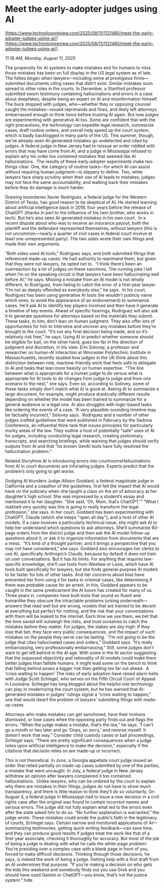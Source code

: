 # Meet the early-adopter judges using AI

[https://www.technologyreview.com/2025/08/11/1121460/meet-the-early-adopter-judges-using-ai/](https://www.technologyreview.com/2025/08/11/1121460/meet-the-early-adopter-judges-using-ai/)

*11:16 AM, Monday, August 11, 2025*

The propensity for AI systems to make mistakes and for humans to miss those mistakes has been on full display in the US legal system as of late. The follies began when lawyers—including some at prestigious firms—submitted documents citing cases that didn’t exist. Similar mistakes soon spread to other roles in the courts. In December, a Stanford professor submitted sworn testimony containing hallucinations and errors in a case about deepfakes, despite being an expert on AI and misinformation himself. The buck stopped with judges, who—whether they or opposing counsel caught the mistakes—issued reprimands and fines, and likely left attorneys embarrassed enough to think twice before trusting AI again.  But now judges are experimenting with generative AI too. Some are confident that with the right precautions, the technology can expedite legal research, summarize cases, draft routine orders, and overall help speed up the court system, which is badly backlogged in many parts of the US. This summer, though, we’ve already seen AI-generated mistakes go undetected and cited by judges. A federal judge in New Jersey had to reissue an order riddled with errors that may have come from AI, and a judge in Mississippi refused to explain why his order too contained mistakes that seemed like AI hallucinations.  The results of these early-adopter experiments make two things clear. One, the category of routine tasks—for which AI can assist without requiring human judgment—is slippery to define. Two, while lawyers face sharp scrutiny when their use of AI leads to mistakes, judges may not face the same accountability, and walking back their mistakes before they do damage is much harder.

Drawing boundaries Xavier Rodriguez, a federal judge for the Western District of Texas, has good reason to be skeptical of AI. He started learning about artificial intelligence back in 2018, four years before the release of ChatGPT (thanks in part to the influence of his twin brother, who works in tech). But he’s also seen AI-generated mistakes in his own court.  In a recent dispute about who was to receive an insurance payout, both the plaintiff and the defendant represented themselves, without lawyers (this is not uncommon—nearly a quarter of civil cases in federal court involve at least one unrepresented party). The two sides wrote their own filings and made their own arguments.

“Both sides used AI tools,” Rodriguez says, and both submitted filings that referenced made-up cases. He had authority to reprimand them, but given that they were not lawyers, he opted not to.  “I think there’s been an overreaction by a lot of judges on these sanctions. The running joke I tell when I’m on the speaking circuit is that lawyers have been hallucinating well before AI,” he says. Missing a mistake from an AI model is not wholly different, to Rodriguez, from failing to catch the error of a first-year lawyer. “I’m not as deeply offended as everybody else,” he says.  In his court, Rodriguez has been using generative AI tools (he wouldn’t publicly name which ones, to avoid the appearance of an endorsement) to summarize cases. He’ll ask AI to identify key players involved and then have it generate a timeline of key events. Ahead of specific hearings, Rodriguez will also ask it to generate questions for attorneys based on the materials they submit. These tasks, to him, don’t lean on human judgment. They also offer lots of opportunities for him to intervene and uncover any mistakes before they’re brought to the court. “It’s not any final decision being made, and so it’s relatively risk free,” he says. Using AI to predict whether someone should be eligible for bail, on the other hand, goes too far in the direction of judgment and discretion, in his view.  Erin Solovey, a professor and researcher on human-AI interaction at Worcester Polytechnic Institute in Massachusetts, recently studied how judges in the UK think about this distinction between rote, machine-friendly work that feels safe to delegate to AI and tasks that lean more heavily on human expertise.  “The line between what is appropriate for a human judge to do versus what is appropriate for AI tools to do changes from judge to judge and from one scenario to the next,” she says. Even so, according to Solovey, some of these tasks simply don’t match what AI is good at. Asking AI to summarize a large document, for example, might produce drastically different results depending on whether the model has been trained to summarize for a general audience or a legal one. AI also struggles with logic-based tasks like ordering the events of a case. “A very plausible-sounding timeline may be factually incorrect,” Solovey says.  Rodriguez and a number of other judges crafted guidelines that were published in February by the Sedona Conference, an influential think tank that issues principles for particularly murky areas of the law. They outline a host of potentially “safe” uses of AI for judges, including conducting legal research, creating preliminary transcripts, and searching briefings, while warning that judges should verify outputs from AI and that “no known GenAI tools have fully resolved the hallucination problem.”

Related StoryHow AI is introducing errors into courtroomsHallucinations from AI in court documents are infuriating judges. Experts predict that the problem’s only going to get worse.

Dodging AI blunders Judge Allison Goddard, a federal magistrate judge in California and a coauthor of the guidelines, first felt the impact that AI would have on the judiciary when she taught a class on the art of advocacy at her daughter’s high school. She was impressed by a student’s essay and mentioned it to her daughter. “She said, ‘Oh, Mom, that’s ChatGPT.’” “What I realized very quickly was this is going to really transform the legal profession,” she says. In her court, Goddard has been experimenting with ChatGPT, Claude (which she keeps "open all day"), and a host of other AI models. If a case involves a particularly technical issue, she might ask AI to help her understand which questions to ask attorneys. She’ll summarize 60-page orders from the district judge and then ask the AI model follow-up questions about it, or ask it to organize information from documents that are a mess.  “It’s kind of a thought partner, and it brings a perspective that you may not have considered,” she says. Goddard also encourages her clerks to use AI, specifically Anthropic’s Claude, because by default it does not train on user conversations. But it has its limits. For anything that requires law-specific knowledge, she’ll use tools from Westlaw or Lexis, which have AI tools built specifically for lawyers, but she finds general-purpose AI models to be faster for lots of other tasks. And her concerns about bias have prevented her from using it for tasks in criminal cases, like determining if there was probable cause for an arrest. In this, Goddard appears to be caught in the same predicament the AI boom has created for many of us. Three years in, companies have built tools that sound so fluent and humanlike they obscure the intractable problems lurking underneath—answers that read well but are wrong, models that are trained to be decent at everything but perfect for nothing, and the risk that your conversations with them will be leaked to the internet. Each time we use them, we bet that the time saved will outweigh the risks, and trust ourselves to catch the mistakes before they matter. For judges, the stakes are sky-high: If they lose that bet, they face very public consequences, and the impact of such mistakes on the people they serve can be lasting.  “I’m not going to be the judge that cites hallucinated cases and orders,” Goddard says. “It’s really embarrassing, very professionally embarrassing.” Still, some judges don’t want to get left behind in the AI age. With some in the AI sector suggesting that the supposed objectivity and rationality of AI models could make them better judges than fallible humans, it might lead some on the bench to think that falling behind poses a bigger risk than getting too far out ahead.  A ‘crisis waiting to happen’ The risks of early adoption have raised alarm bells with Judge Scott Schlegel, who serves on the Fifth Circuit Court of Appeal in Louisiana. Schlegel has long blogged about the helpful role technology can play in modernizing the court system, but he has warned that AI-generated mistakes in judges’ rulings signal a “crisis waiting to happen,” one that would dwarf the problem of lawyers’ submitting filings with made-up cases.

Attorneys who make mistakes can get sanctioned, have their motions dismissed, or lose cases when the opposing party finds out and flags the errors. “When the judge makes a mistake, that’s the law,” he says. “I can’t go a month or two later and go ‘Oops, so sorry,’ and reverse myself. It doesn’t work that way.” Consider child custody cases or bail proceedings, Schlegel says: “There are pretty significant consequences when a judge relies upon artificial intelligence to make the decision,” especially if the citations that decision relies on are made-up or incorrect.

This is not theoretical. In June, a Georgia appellate court judge issued an order that relied partially on made-up cases submitted by one of the parties, a mistake that went uncaught. In July, a federal judge in New Jersey withdrew an opinion after lawyers complained it too contained hallucinations.  Unlike lawyers, who can be ordered by the court to explain why there are mistakes in their filings, judges do not have to show much transparency, and there is little reason to think they’ll do so voluntarily. On August 4, a federal judge in Mississippi had to issue a new decision in a civil rights case after the original was found to contain incorrect names and serious errors. The judge did not fully explain what led to the errors even after the state asked him to do so. “No further explanation is warranted,” the judge wrote. These mistakes could erode the public’s faith in the legitimacy of courts, Schlegel says. Certain narrow and monitored applications of AI—summarizing testimonies, getting quick writing feedback—can save time, and they can produce good results if judges treat the work like that of a first-year associate, checking it thoroughly for accuracy. But most of the job of being a judge is dealing with what he calls the white-page problem: You’re presiding over a complex case with a blank page in front of you, forced to make difficult decisions. Thinking through those decisions, he says, is indeed the work of being a judge. Getting help with a first draft from an AI undermines that purpose. “If you’re making a decision on who gets the kids this weekend and somebody finds out you use Grok and you should have used Gemini or ChatGPT—you know, that’s not the justice system.” hide

